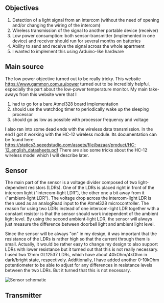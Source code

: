 ## Objectives
1. Detection of a light signal from an intercom (without the need of opening and/or changing the wiring of the intercom)
2. Wireless transmission of the signal to another portable device (receiver)
3. Low power consumption: both sensor-transmitter (implemented in one device) and receiver should run for several months on batteries
4. Ability to send and receive the signal across the whole apartment
5. I wanted to implement this using Arduino-like hardware

## Main source
The low power objective turned out to be really tricky.
This website https://www.gammon.com.au/power turned out to be incredibly helpful, especially the part about the low-power temperature monitor.
My main take-aways from this website were that I
1. had to go for a bare Atmel328 board implementation
2. should use the watchdog timer to periodically wake up the sleeping processor
3. should go as low as possible with processor frequency and voltage 

I also ran into some dead ends with the wireless data transmission. In the end I got it working with the HC-12 wireless module. Its documentation can be found here https://statics3.seeedstudio.com/assets/file/bazaar/product/HC-12_english_datasheets.pdf
There are also some tricks about the HC-12 wireless model which I will describe later.

## Sensor
The main part of the sensor is a voltage divider composed of two light-dependent resistors (LDRs). One of the LDRs is placed right in front of the intercom light ("intercom-light LDR"), the other one a bit away from it ("ambient-light LDR"). The voltage drop across the intercom-light LDR is then used as an analogRead input to the Atmel328 microcontroller.
The reason for using two LDRs instead of one intercom-light LDR together with a constant resistor is that the sensor should work independent of the ambient light level. By using the second ambient-light LDR, the sensor will always just measure the difference between doorbell light and ambient light level.

Since the sensor will be always "on" in my design, it was important that the resistance of the LDRs is rather high so that the current through them is small. Actually, it would be rather easy to change my design to also support LDRs with lower resistance but it turned out that this is not really necessary.
I used two 12mm GL12537 LDRs, which have about 40kOhm/4kOhm in dark/bright state, respectively. Additionally, I have added another 0-10kOhm potentiometer to be able to adjust for any differences in resistance levels between the two LDRs. But it turned that this is not necessary.

![Sensor schematic](https://github.com/RobertRol/IntercomLightSensor/blob/master/Sensor.svg)

## Transmitter
